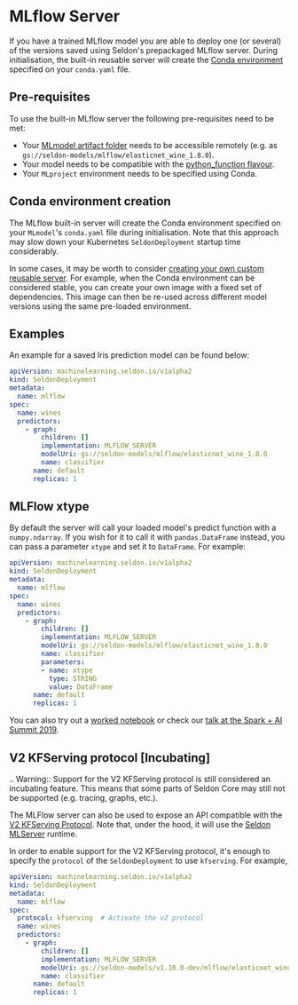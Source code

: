 # MLflow Server

If you have a trained MLflow model you are able to deploy one (or several)
of the versions saved using Seldon's prepackaged MLflow server.
During initialisation, the built-in reusable server will create the [Conda
environment](https://www.mlflow.org/docs/latest/projects.html#project-environments)
specified on your `conda.yaml` file.

## Pre-requisites

To use the built-in MLflow server the following pre-requisites need to be met:

- Your [MLmodel artifact
  folder](https://www.mlflow.org/docs/latest/models.html) needs to be
  accessible remotely (e.g. as `gs://seldon-models/mlflow/elasticnet_wine_1.8.0`).
- Your model needs to be compatible with the [python_function
  flavour](https://www.mlflow.org/docs/latest/models.html#python-function-python-function).
- Your `MLproject` environment needs to be specified using Conda.

## Conda environment creation

The MLflow built-in server will create the Conda environment specified on your
`MLmodel`'s `conda.yaml` file during initialisation.
Note that this approach may slow down your Kubernetes `SeldonDeployment`
startup time considerably.

In some cases, it may be worth to consider [creating your own custom reusable
server](./custom.md).
For example, when the Conda environment can be considered stable, you can
create your own image with a fixed set of dependencies.
This image can then be re-used across different model versions using the same
pre-loaded environment.

## Examples

An example for a saved Iris prediction model can be found below:

```yaml
apiVersion: machinelearning.seldon.io/v1alpha2
kind: SeldonDeployment
metadata:
  name: mlflow
spec:
  name: wines
  predictors:
    - graph:
        children: []
        implementation: MLFLOW_SERVER
        modelUri: gs://seldon-models/mlflow/elasticnet_wine_1.8.0
        name: classifier
      name: default
      replicas: 1
```

## MLFlow xtype

By default the server will call your loaded model's predict function with a `numpy.ndarray`. If you wish for it to call it with `pandas.DataFrame` instead, you can pass a parameter `xtype` and set it to `DataFrame`. For example:   

```yaml
apiVersion: machinelearning.seldon.io/v1alpha2
kind: SeldonDeployment
metadata:
  name: mlflow
spec:
  name: wines
  predictors:
    - graph:
        children: []
        implementation: MLFLOW_SERVER
        modelUri: gs://seldon-models/mlflow/elasticnet_wine_1.8.0
        name: classifier
        parameters:
        - name: xtype
          type: STRING
          value: DataFrame
      name: default
      replicas: 1
```

You can also try out a [worked
notebook](../examples/server_examples.html#Serve-MLflow-Elasticnet-Wines-Model)
or check our [talk at the Spark + AI Summit
2019](https://www.youtube.com/watch?v=D6eSfd9w9eA).

## V2 KFServing protocol [Incubating]

.. Warning:: 
  Support for the V2 KFServing protocol is still considered an incubating
  feature.
  This means that some parts of Seldon Core may still not be supported (e.g.
  tracing, graphs, etc.).

The MLFlow server can also be used to expose an API compatible with the [V2
KFServing Protocol](../graph/protocols.md#v2-kfserving-protocol).
Note that, under the hood, it will use the [Seldon
MLServer](https://github.com/SeldonIO/MLServer) runtime.

In order to enable support for the V2 KFServing protocol, it's enough to
specify the `protocol` of the `SeldonDeployment` to use `kfserving`.
For example,

```yaml
apiVersion: machinelearning.seldon.io/v1alpha2
kind: SeldonDeployment
metadata:
  name: mlflow
spec:
  protocol: kfserving  # Activate the v2 protocol
  name: wines
  predictors:
    - graph:
        children: []
        implementation: MLFLOW_SERVER
        modelUri: gs://seldon-models/v1.10.0-dev/mlflow/elasticnet_wine
        name: classifier
      name: default
      replicas: 1
```
